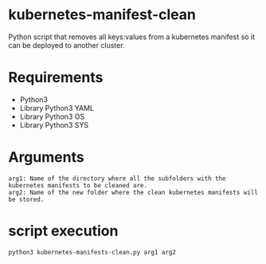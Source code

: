 # kubernetes-manifest-clean
Python script that removes all keys:values ​​from a kubernetes manifest so it can be deployed to another cluster.

# Requirements
* Python3
* Library Python3 YAML
* Library Python3 OS
* Library Python3 SYS

# Arguments
```
arg1: Name of the directory where all the subfolders with the kubernetes manifests to be cleaned are.
arg2: Name of the new folder where the clean kubernetes manifests will be stored. 
```

# script execution
```
python3 kubernetes-manifests-clean.py arg1 arg2
```
